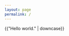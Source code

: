 ```yaml
---
layout: page
permalink: /
---
```

<html>
	<head>
		<meta charset="utf-8">
		<title>The Blog of Vincent Tang</title>
	</head>
	<body>
		{{"Hello world." | downcase}}
	</body>
</html>